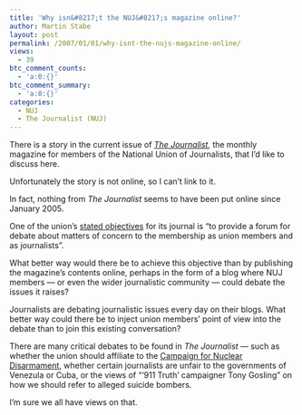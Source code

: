 ```yaml
---
title: 'Why isn&#8217;t the NUJ&#8217;s magazine online?'
author: Martin Stabe
layout: post
permalink: /2007/01/01/why-isnt-the-nujs-magazine-online/
views:
  - 39
btc_comment_counts:
  - 'a:0:{}'
btc_comment_summary:
  - 'a:0:{}'
categories:
  - NUJ
  - The Journalist (NUJ)
---
```

There is a story in the current issue of *[The Journalist][1],* the monthly magazine for members of the National Union of Journalists, that I’d like to discuss here.

Unfortunately the story is not online, so I can’t link to it.

In fact, nothing from *The Journalist* seems to have been put online since January 2005.

One of the union’s [stated objectives][2] for its journal is &#8220;to provide a forum for debate about matters of concern to the membership as union members and as journalists&#8221;.

What better way would there be to achieve this objective than by publishing the magazine’s contents online, perhaps in the form of a blog where NUJ members — or even the wider journalistic community — could debate the issues it raises?

Journalists are debating journalistic issues every day on their blogs. What better way could there be to inject union members’ point of view into the debate than to join this existing conversation?

There are many critical debates to be found in *The Journalist* — such as whether the union should affiliate to the [Campaign for Nuclear Disarmament][3], whether certain journalists are unfair to the governments of Venezula or Cuba, or the views of “‘911 Truth’ campaigner Tony Gosling” on how we should refer to alleged suicide bombers.

I’m sure we all have views on that.

 [1]: http://www.nuj.org.uk/inner.php?docid=83
 [2]: http://www.nuj.org.uk/inner.php?docid=85
 [3]: http://www.cnduk.org/